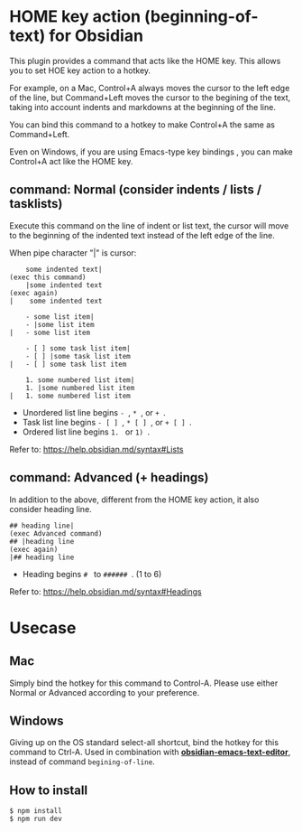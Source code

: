 # HOME key action (beginning-of-text) for Obsidian

This plugin provides a command that acts like the HOME key.
This allows you to set HOE key action to a hotkey.

For example, on a Mac, Control+A always moves the cursor to the left edge of the line, but Command+Left moves the cursor to the begining of the text, taking into account indents and markdowns at the beginning of the line.

You can bind this command to a hotkey to make Control+A the same as Command+Left.

Even on Windows, if you are using Emacs-type key bindings , you can make Control+A act like the HOME key.

## command: Normal (consider indents / lists / tasklists)

Execute this command on the line of indent or list text,
the cursor will move to the beginning of the indented text
instead of the left edge of the line.

When pipe character "|" is cursor:

```
    some indented text|
(exec this command)
    |some indented text
(exec again)
|    some indented text

    - some list item|
    - |some list item
|   - some list item

    - [ ] some task list item|
    - [ ] |some task list item
|   - [ ] some task list item

    1. some numbered list item|
    1. |some numbered list item
|   1. some numbered list item
```

- Unordered list line begins `- `, `* `, or `+ `.
- Task list line begins `- [ ] `, `* [ ] `, or `+ [ ] `.
- Ordered list line begins `1. ` or `1) `.

Refer to: https://help.obsidian.md/syntax#Lists

## command: Advanced (+ headings)

In addition to the above, different from the HOME key action, it also consider heading line.

```
## heading line|
(exec Advanced command)
## |heading line
(exec again)
|## heading line
```
- Heading begins `# ` to `###### `. (1 to 6)

Refer to: https://help.obsidian.md/syntax#Headings

# Usecase
## Mac
Simply bind the hotkey for this command to Control-A.
Please use either Normal or Advanced according to your preference.

## Windows
Giving up on the OS standard select-all shortcut,
bind the hotkey for this command to Ctrl-A.
Used in combination with **[obsidian-emacs-text-editor](https://github.com/Klojer/obsidian-emacs-text-editor)**,
instead of command `begining-of-line`.


## How to install
```
$ npm install
$ npm run dev
```
